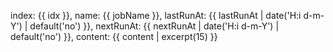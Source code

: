 index: {{ idx }}, name: {{ jobName }}, lastRunAt: {{ lastRunAt | date('H:i d-m-Y') | default('no') }}, nextRunAt: {{ nextRunAt | date('H:i d-m-Y') | default('no') }}, content: {{ content | excerpt(15) }}